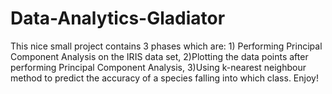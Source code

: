 # Data-Analytics-Gladiator
This nice small project contains 3 phases which are: 1) Performing Principal Component Analysis on the IRIS data set, 2)Plotting the data points after performing Principal Component Analysis, 3)Using k-nearest neighbour method to predict the accuracy of a species falling into which class. Enjoy!
